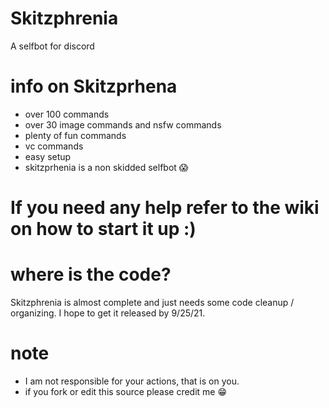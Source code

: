 # Skitzphrenia
A selfbot for discord

# info on Skitzprhena 
+ over 100 commands
+ over 30 image commands and nsfw commands
+ plenty of fun commands
+ vc commands
+  easy setup
+ skitzprhenia is a non skidded selfbot 😱
# If you need any help refer to the wiki on how to start it up :)

# where is the code?
Skitzphrenia is almost complete and just needs some code cleanup / organizing. I hope to get it released by 9/25/21.

# note
+ I am not responsible for your actions, that is on you.
+ if you fork or edit this source please credit me 😁
